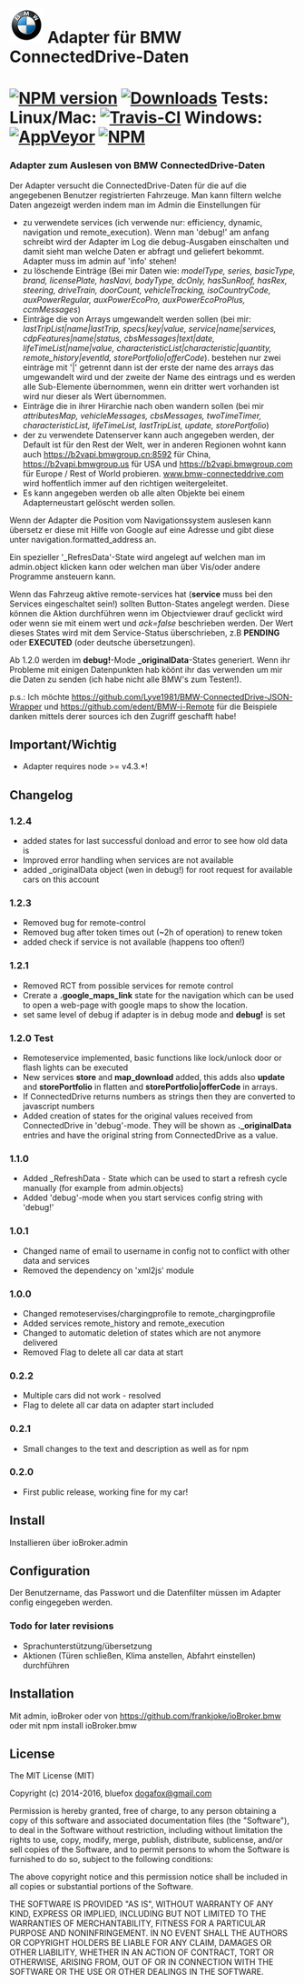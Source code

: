 # ![Logo](admin/bmw.png) Adapter für BMW ConnectedDrive-Daten

[![NPM version](http://img.shields.io/npm/v/iobroker.bmw.svg)](https://www.npmjs.com/package/iobroker.bmw)
[![Downloads](https://img.shields.io/npm/dm/iobroker.bmw.svg)](https://www.npmjs.com/package/iobroker.bmw)
**Tests:** Linux/Mac: [![Travis-CI](http://img.shields.io/travis/frankjoke/ioBroker.bmw/master.svg)](https://travis-ci.org/frankjoke/ioBroker.bmw)
Windows: [![AppVeyor](https://ci.appveyor.com/api/projects/status/github/frankjoke/ioBroker.bmw?branch=master&svg=true)](https://ci.appveyor.com/project/frankjoke/ioBroker-bmw/)
[![NPM](https://nodei.co/npm/iobroker.bmw.png?downloads=true)](https://nodei.co/npm/iobroker.bmw/)
==============
### Adapter zum Auslesen von BMW ConnectedDrive-Daten
Der Adapter versucht die ConnectedDrive-Daten für die auf die angegebenen Benutzer registrierten Fahrzeuge.
Man kann filtern welche Daten angezeigt werden indem man im Admin die Einstellungen für

* zu verwendete services (ich verwende nur: efficiency, dynamic, navigation und remote_execution). Wenn man 'debug!' am anfang schreibt wird der Adapter im Log die debug-Ausgaben einschalten und damit sieht man welche Daten er abfragt und geliefert bekommt. Adapter muss im admin auf 'info' stehen!
* zu löschende Einträge (Bei mir Daten wie: *modelType, series, basicType, brand, licensePlate, hasNavi, bodyType, dcOnly, hasSunRoof, hasRex, steering, driveTrain, doorCount, vehicleTracking, isoCountryCode, auxPowerRegular, auxPowerEcoPro, auxPowerEcoProPlus, ccmMessages*)
* Einträge die von Arrays umgewandelt werden sollen (bei mir: *lastTripList|name|lastTrip, specs|key|value, service|name|services, cdpFeatures|name|status, cbsMessages|text|date, lifeTimeList|name|value, characteristicList|characteristic|quantity, remote_history|eventId, storePortfolio|offerCode*). bestehen nur zwei einträge mit '|' getrennt dann ist der erste der name des arrays das umgewandelt wird und der zweite der Name des eintrags und es werden alle Sub-Elemente übernommen, wenn ein dritter wert vorhanden ist wird nur dieser als Wert übernommen.
* Einträge die in ihrer Hirarchie nach oben wandern sollen (bei mir *attributesMap, vehicleMessages, cbsMessages, twoTimeTimer, characteristicList, lifeTimeList, lastTripList, update, storePortfolio*)
* der zu verwendete Datenserver kann auch angegeben werden, der Default ist für den Rest der Welt, wer in anderen Regionen wohnt kann auch <https://b2vapi.bmwgroup.cn:8592> für China, <https://b2vapi.bmwgroup.us> für USA und <https://b2vapi.bmwgroup.com> für Europe / Rest of World probieren. www.bmw-connecteddrive.com wird hoffentlich immer auf den richtigen weitergeleitet.
* Es kann angegeben werden ob alle alten Objekte bei einem Adapterneustart gelöscht werden sollen.

Wenn der Adapter die Position vom Navigationssystem auslesen kann übersetz er diese mit Hilfe von Google auf eine Adresse und gibt diese unter navigation.formatted_address an.

Ein spezieller '_RefresData'-State wird angelegt auf welchen man im admin.object klicken kann oder welchen man über Vis/oder andere Programme ansteuern kann.

Wenn das Fahrzeug aktive remote-services hat (**service** muss bei den Services eingeschaltet sein!) sollten Button-States angelegt werden. Diese können die Aktion durchführen wenn im Objectviewer drauf geclickt wird oder wenn sie mit einem wert und *ack=false* beschrieben werden. Der Wert dieses States wird mit dem Service-Status überschrieben, z.B **PENDING** oder **EXECUTED** (oder deutsche übersetzungen).

Ab 1.2.0 werden im **debug!**-Mode **_originalData**-States generiert. Wenn ihr Probleme mit einigen Datenpunkten hab köönt ihr das verwenden um mir die Daten zu senden (ich habe nicht alle BMW's zum Testen!).

p.s.: Ich möchte <https://github.com/Lyve1981/BMW-ConnectedDrive-JSON-Wrapper> und <https://github.com/edent/BMW-i-Remote> für die Beispiele danken mittels derer sources ich den Zugriff geschafft habe!

## Important/Wichtig
* Adapter requires node >= v4.3.*!

## Changelog
### 1.2.4
* added states for last successful donload and error to see how old data is
* Improved error handling when services are not available
* added _originalData object (wen in debug!) for root request for available cars on this account

### 1.2.3
* Removed bug for remote-control
* Removed bug after token times out (~2h of operation) to renew token
* added check if service is not available (happens too often!)

### 1.2.1
* Removed RCT from possible services for remote control
* Crerate a **.google_maps_link** state for the navigation which can be used to open a web-page with google maps to show the location.
* set same level of debug if adapter is in debug mode and **debug!** is set

### 1.2.0 Test
* Remoteservice implemented, basic functions like lock/unlock door or flash lights can be executed  
* New services **store** and **map_download** added, this adds also **update** and **storePortfolio** in flatten and **storePortfolio|offerCode** in arrays.
* If ConnectedDrive returns numbers as strings then they are converted to javascript numbers
* Added creation of states for the original values received from ConnectedDrive in 'debug'-mode. They will be shown as **._originalData** entries and have the original string from ConnectedDrive as a value.

### 1.1.0
* Added _RefreshData - State which can be used to start a refresh cycle manually (for example from admin.objects)
* Added 'debug'-mode when you start services config string with 'debug!'

### 1.0.1
* Changed name of email to username in config not to conflict with other data and services
* Removed the dependency on 'xml2js' module

### 1.0.0
* Changed remoteservises/chargingprofile to remote_chargingprofile
* Added services remote_history and remote_execution
* Changed to automatic deletion of states which are not anymore delivered
* Removed Flag to delete all car data at start

### 0.2.2
* Multiple cars did not work - resolved
* Flag to delete all car data on adapter start included

### 0.2.1
* Small changes to the text and description as well as for npm

### 0.2.0
* First public release, working fine for my car!

## Install

Installieren über ioBroker.admin

## Configuration

Der Benutzername, das Passwort und die Datenfilter müssen im Adapter config eingegeben werden.

### Todo for later revisions
* Sprachunterstützung/übersetzung
* Aktionen (Türen schließen, Klima anstellen, Abfahrt einstellen) durchführen

## Installation

Mit admin, ioBroker oder von <https://github.com/frankjoke/ioBroker.bmw> oder mit npm install ioBroker.bmw

## License

The MIT License (MIT)

Copyright (c) 2014-2016, bluefox <dogafox@gmail.com>

Permission is hereby granted, free of charge, to any person obtaining a copy
of this software and associated documentation files (the "Software"), to deal
in the Software without restriction, including without limitation the rights
to use, copy, modify, merge, publish, distribute, sublicense, and/or sell
copies of the Software, and to permit persons to whom the Software is
furnished to do so, subject to the following conditions:

The above copyright notice and this permission notice shall be included in
all copies or substantial portions of the Software.

THE SOFTWARE IS PROVIDED "AS IS", WITHOUT WARRANTY OF ANY KIND, EXPRESS OR
IMPLIED, INCLUDING BUT NOT LIMITED TO THE WARRANTIES OF MERCHANTABILITY,
FITNESS FOR A PARTICULAR PURPOSE AND NONINFRINGEMENT. IN NO EVENT SHALL THE
AUTHORS OR COPYRIGHT HOLDERS BE LIABLE FOR ANY CLAIM, DAMAGES OR OTHER
LIABILITY, WHETHER IN AN ACTION OF CONTRACT, TORT OR OTHERWISE, ARISING FROM,
OUT OF OR IN CONNECTION WITH THE SOFTWARE OR THE USE OR OTHER DEALINGS IN
THE SOFTWARE.
